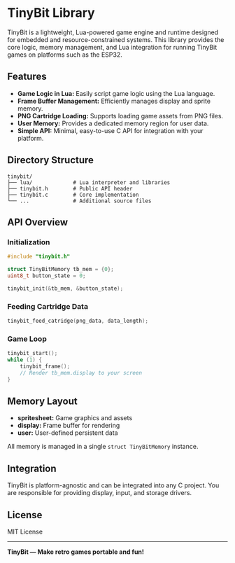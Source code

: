 # TinyBit Library

TinyBit is a lightweight, Lua-powered game engine and runtime designed for embedded and resource-constrained systems. This library provides the core logic, memory management, and Lua integration for running TinyBit games on platforms such as the ESP32.

## Features

- **Game Logic in Lua:** Easily script game logic using the Lua language.
- **Frame Buffer Management:** Efficiently manages display and sprite memory.
- **PNG Cartridge Loading:** Supports loading game assets from PNG files.
- **User Memory:** Provides a dedicated memory region for user data.
- **Simple API:** Minimal, easy-to-use C API for integration with your platform.

## Directory Structure

```
tinybit/
├── lua/             # Lua interpreter and libraries
├── tinybit.h        # Public API header
├── tinybit.c        # Core implementation
└── ...              # Additional source files
```

## API Overview

### Initialization

```c
#include "tinybit.h"

struct TinyBitMemory tb_mem = {0};
uint8_t button_state = 0;

tinybit_init(&tb_mem, &button_state);
```

### Feeding Cartridge Data

```c
tinybit_feed_catridge(png_data, data_length);
```

### Game Loop

```c
tinybit_start();
while (1) {
    tinybit_frame();
    // Render tb_mem.display to your screen
}
```

## Memory Layout

- **spritesheet:** Game graphics and assets
- **display:** Frame buffer for rendering
- **user:** User-defined persistent data

All memory is managed in a single `struct TinyBitMemory` instance.

## Integration

TinyBit is platform-agnostic and can be integrated into any C project. You are responsible for providing display, input, and storage drivers.

## License

MIT License

---

**TinyBit — Make retro games portable and fun!**